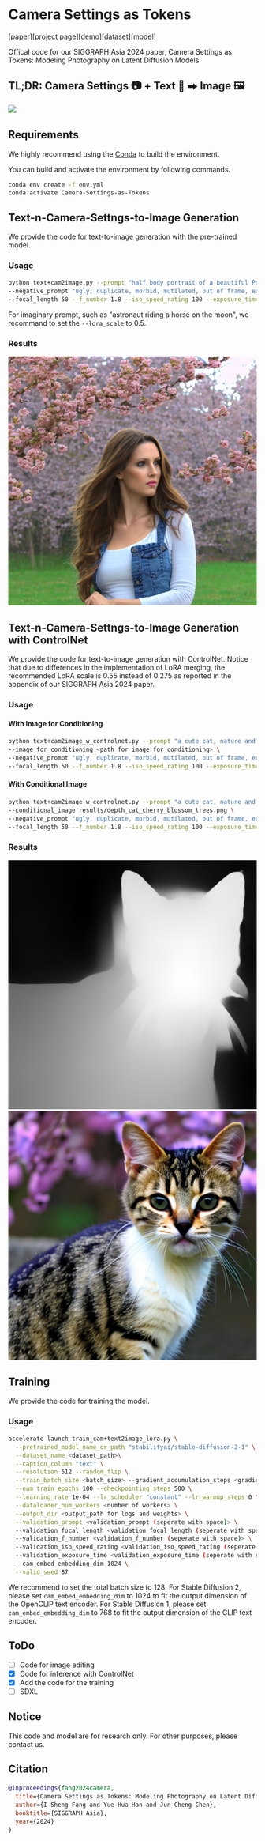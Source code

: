 # Camera Settings as Tokens
[[paper]](https://dl.acm.org/doi/10.1145/3680528.3687635)[[project page]](https://camera-settings-as-tokens.github.io/)[[demo]](https://huggingface.co/spaces/Camera-Settings-as-Tokens/Camera-Settings-as-Tokens)[[dataset]](https://github.com/aiiu-lab/CameraSettings20K)[[model]](https://huggingface.co/ishengfang/Camera-Settings-as-Tokens-SD2)

Offical code for our SIGGRAPH Asia 2024 paper, Camera Settings as Tokens: Modeling Photography on Latent Diffusion Models

## TL;DR: Camera Settings 📷 + Text 📝 ⮕ Image 🖼️ 

![](https://camera-settings-as-tokens.github.io/static/images/teaser.png)


## Requirements
We highly recommend using the [Conda](https://docs.anaconda.com/miniconda/) to build the environment. 

You can build and activate the environment by following commands. 
```bash
conda env create -f env.yml 
conda activate Camera-Settings-as-Tokens
```

## Text-n-Camera-Settngs-to-Image Generation
We provide the code for text-to-image generation with the pre-trained model. 

### Usage
```bash
python text+cam2image.py --prompt "half body portrait of a beautiful Portuguese woman, pale skin, brown hair with blonde highlights, wearing jeans, nature and cherry blossom trees in background" \
--negative_prompt "ugly, duplicate, morbid, mutilated, out of frame, extra fingers, mutated hands, poorly drawn hands, poorly drawn face, mutation, deformed, ugly, blurry, bad anatomy, bad proportions, extra limbs, cloned face, disfigured, out of frame, ugly, extra limbs, bad anatomy, gross proportions, malformed limbs, missing arms, missing legs, extra legs, mutated hands fused fingers, too many fingers, long neck" \
--focal_length 50 --f_number 1.8 --iso_speed_rating 100 --exposure_time 0.01 --output_basename "woman_cherry_blossom_trees" --lora_scale 1.0
```
For imaginary prompt, such as "astronaut riding a horse on the moon", we recommand to set the `--lora_scale` to 0.5.

### Results
![](./results/woman_cherry_blossom_trees+50mm_f4_0_ISO100_ET0_01_seed87.png)

## Text-n-Camera-Settngs-to-Image Generation with ControlNet
We provide the code for text-to-image generation with ControlNet.
Notice that due to differences in the implementation of LoRA merging, the recommended LoRA scale is 0.55 instead of 0.275 as reported in the appendix of our SIGGRAPH Asia 2024 paper.

### Usage
#### With Image for Conditioning
```bash
python text+cam2image_w_controlnet.py --prompt "a cute cat, nature and cherry blossom trees in background" \
--image_for_conditioning <path for image for conditioning> \
--negative_prompt "ugly, duplicate, morbid, mutilated, out of frame, extra fingers, mutated hands, poorly drawn hands, poorly drawn face, mutation, deformed, ugly, blurry, bad anatomy, bad proportions, extra limbs, cloned face, disfigured, out of frame, ugly, extra limbs, bad anatomy, gross proportions, malformed limbs, missing arms, missing legs, extra legs, mutated hands fused fingers, too many fingers, long neck" \
--focal_length 50 --f_number 1.8 --iso_speed_rating 100 --exposure_time 0.01 --output_basename "cat_cherry_blossom_trees" --lora_scale 0.55
```

#### With Conditional Image
```bash
python text+cam2image_w_controlnet.py --prompt "a cute cat, nature and cherry blossom trees in background" \
--conditional_image results/depth_cat_cherry_blossom_trees.png \
--negative_prompt "ugly, duplicate, morbid, mutilated, out of frame, extra fingers, mutated hands, poorly drawn hands, poorly drawn face, mutation, deformed, ugly, blurry, bad anatomy, bad proportions, extra limbs, cloned face, disfigured, out of frame, ugly, extra limbs, bad anatomy, gross proportions, malformed limbs, missing arms, missing legs, extra legs, mutated hands fused fingers, too many fingers, long neck" \
--focal_length 50 --f_number 1.8 --iso_speed_rating 100 --exposure_time 0.01 --output_basename "cat_cherry_blossom_trees" --lora_scale 0.55
```

### Results
![](./results/depth_cat_cherry_blossom_trees.png)
![](./results/cat_cherry_blossom_trees+50mm_f1_8_ISO100_ET0_01_seed87.png)

## Training

We provide the code for training the model. 

### Usage
```bash
accelerate launch train_cam+text2image_lora.py \
  --pretrained_model_name_or_path "stabilityai/stable-diffusion-2-1" \
  --dataset_name <dataset_path>\
  --caption_column "text" \
  --resolution 512 --random_flip \
  --train_batch_size <batch_size> --gradient_accumulation_steps <gradient_accumulation_steps> \
  --num_train_epochs 100 --checkpointing_steps 500 \
  --learning_rate 1e-04 --lr_scheduler "constant" --lr_warmup_steps 0 \
  --dataloader_num_workers <number of workers> \
  --output_dir <output_path for logs and weights> \
  --validation_prompt <validation_prompt (seperate with space)> \
  --validation_focal_length <validation_focal_length (seperate with space)> \
  --validation_f_number <validation_f_number (seperate with space)> \
  --validation_iso_speed_rating <validation_iso_speed_rating (seperate with space)> \
  --validation_exposure_time <validation_exposure_time (seperate with space)> \
  --cam_embed_embedding_dim 1024 \
  --valid_seed 87
```

We recommend to set the total batch size to 128. For Stable Diffusion 2, please set `cam_embed_embedding_dim` to 1024 to fit the output dimension of the OpenCLIP text encoder.  For Stable Diffusion 1, please set `cam_embed_embedding_dim` to 768 to fit the output dimension of the CLIP text encoder.

## ToDo
- [ ] Code for image editing
- [x] Code for inference with ControlNet
- [x] Add the code for the training
- [ ] SDXL

## Notice
This code and model are for research only. For other purposes, please contact us.

## Citation
```Bibtex
@inproceedings{fang2024camera,
  title={Camera Settings as Tokens: Modeling Photography on Latent Diffusion Models},
  author={I-Sheng Fang and Yue-Hua Han and Jun-Cheng Chen},
  booktitle={SIGGRAPH Asia},
  year={2024}
}
```
